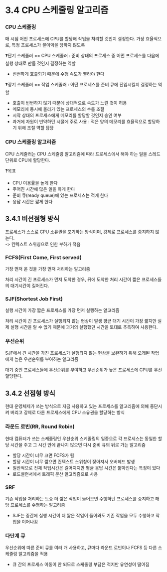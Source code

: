 # 3.4 CPU 스케줄링 알고리즘

### CPU 스케줄링

매 시점 어떤 프로세스에 CPU를 할당해 작업을 처리할 것인지 결정한다.
가장 효율적으로, 특정 프로세스가 불이익을 당하지 않도록

❓단기 스케줄러 == CPU 스케줄러 : 준비 상태의 프로세스 중 어떤 프로세스를 다음에 실행 상태로 만들 것인지 결정하는 역할

- 빈번하게 호출되기 때문에 수행 속도가 빨라야 한다

❓장기 스케줄러 == 작업 스케줄러 : 어떤 프로세스를 준비 큐에 진입시킬지 결정하는 역할

- 호출이 빈번하지 않기 때문에 상대적으로 속도가 느린 것이 허용
- 메모리에 동시에 올라가 있는 프로세스의 수를 조절
- 시작 상태의 프로세스에게 메모리를 할당할 것인지 승인 여부
- 과거에 자원이 빈약하던 시절에 주로 사용 : 적은 양의 메모리를 효율적으로 할당하기 위해 조절 역할 담당

### CPU 스케줄링 알고리즘

CPU 스케줄러는 CPU 스케줄링 알고리즘에 따라 프로세스에서 해야 하는 일을 스레드 단위로 CPU에 할당한다.

❓목표

- CPU 이용률을 높게 한다
- 주어진 시간에 많은 일을 하게 한다
- 준비 큐(ready queue)에 있는 프로세스는 적게 한다
- 응답 시간은 짧게 한다

## 3.4.1 비선점형 방식

프로세스가 스스로 CPU 소유권을 포기하는 방식이며, 강제로 프로세스를 중지하지 않는다.  
-> 컨텍스트 스위칭으로 인한 부하가 적음

### FCFS(First Come, First served)

가장 먼저 온 것을 가장 먼저 처리하는 알고리즘

처리 시간이 긴 프로세스가 먼저 도착한 경우, 뒤에 도착한 처리 시간이 짧은 프로세스들의 대기시간이 길어진다.

### SJF(Shortest Job First)

실행 시간이 가장 짧은 프로세스를 가장 먼저 실행하는 알고리즘

처리 시간이 긴 프로세스가 실행되지 않는 현상이 발생
평균 대기 시간이 가장 짧지만 실제 실행 시간을 알 수 없기 때문에 과거의 실행했던 시간을 토대로 추측하여 사용한다.

### 우선순위

SJF에서 긴 시간을 가진 프로세스가 실행되지 않는 현상을 보완하기 위해 오래된 작업에게 높은 우선순위를 부여하는 알고리즘

대기 중인 프로세스들에 우선순위를 부여하고 우선순위가 높은 프로세스에 CPU를 우선할당한다.

## 3.4.2 선점형 방식

현대 운영체제가 쓰는 방식으로 지금 사용하고 있는 프로세스를 알고리즘에 의해 중단시켜 버리고 강제로 다른 프로세스에게 CPU 소유권을 할당하는 방식

### 라운드 로빈(RR, Round Robin)

현대 컴퓨터가 쓰는 스케줄링인 우선순위 스케줄링의 일종으로 각 프로세스는 동일한 할당 시간을 주고 그 시간 안에 끝나지 않으면 다시 준비 큐의 뒤로 가는 알고리즘

- 할당 시간이 너무 크면 FCFS가 됨
- 할당 시간이 너무 짧으면 컨텍스트 스위칭이 잦아져서 오버헤드 발생
- 일반적으로 전체 작업시간은 길어지지만 평균 응답 시간은 짧아진다는 특징이 있다
- 로드밸런서에서 트래픽 분산 알고리즘으로 사용

### SRF

기존 작업을 처리하는 도중 더 짧은 작업이 들어오면 수행하던 프로세스를 중지하고 해당 프로세스를 수행하는 알고리즘

- SJF는 중간에 실행 시간이 더 짧은 작업이 들어와도 기존 작업을 모두 수행하고 작업을 이어나감

### 다단계 큐

우선순위에 따른 준비 큐를 여러 개 사용하고, 큐마다 라운드 로빈이나 FCFS 등 다른 스케줄링 알고리즘을 적용

- 큐 간의 프로세스 이동이 안 되므로 스케줄링 부담은 적지만 유연성이 떨어짐
